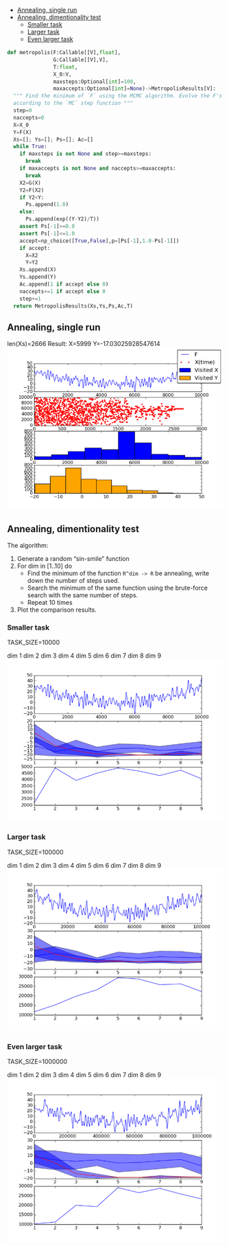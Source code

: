 -   [Annealing, single run](#annealing-single-run)
-   [Annealing, dimentionality test](#annealing-dimentionality-test)
    -   [Smaller task](#smaller-task)
    -   [Larger task](#larger-task)
    -   [Even larger task](#even-larger-task)

``` python
def metropolis(F:Callable[[V],float],
               G:Callable[[V],V],
               T:float,
               X_0:V,
               maxsteps:Optional[int]=100,
               maxaccepts:Optional[int]=None)->MetropolisResults[V]:
  """ Find the minimum of `F` using the MCMC algorithm. Evolve the F's argument
  according to the `MC` step function """
  step=0
  naccepts=0
  X=X_0
  Y=F(X)
  Xs=[]; Ys=[]; Ps=[]; Ac=[]
  while True:
    if maxsteps is not None and step>=maxsteps:
      break
    if maxaccepts is not None and naccepts>=maxaccepts:
      break
    X2=G(X)
    Y2=F(X2)
    if Y2<Y:
      Ps.append(1.0)
    else:
      Ps.append(exp((Y-Y2)/T))
    assert Ps[-1]>=0.0
    assert Ps[-1]<=1.0
    accept=np_choice([True,False],p=[Ps[-1],1.0-Ps[-1]])
    if accept:
      X=X2
      Y=Y2
    Xs.append(X)
    Ys.append(Y)
    Ac.append(1 if accept else 0)
    naccepts+=1 if accept else 0
    step+=1
  return MetropolisResults(Xs,Ys,Ps,Ac,T)
```

## Annealing, single run

len(Xs)=2666 Result: X=5999 Y=-17.03025928547614 ![](img/1.png)

## Annealing, dimentionality test

The algorithm:

1.  Generate a random “sin-smile” function
2.  For dim in \[1..10\] do
    -   Find the minimum of the function `R^dim -> R` be annealing,
        write down the number of steps used.
    -   Search the minimum of the same function using the brute-force
        search with the same number of steps.
    -   Repeat 10 times
3.  Plot the comparison results.

### Smaller task

TASK_SIZE=10000

dim 1 dim 2 dim 3 dim 4 dim 5 dim 6 dim 7 dim 8 dim 9 ![](img/2.png)

### Larger task

TASK_SIZE=100000

dim 1 dim 2 dim 3 dim 4 dim 5 dim 6 dim 7 dim 8 dim 9 ![](img/3.png)

### Even larger task

TASK_SIZE=1000000

dim 1 dim 2 dim 3 dim 4 dim 5 dim 6 dim 7 dim 8 dim 9 ![](img/4.png)
